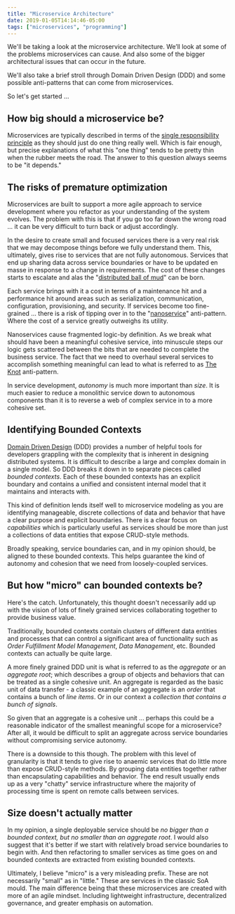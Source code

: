 ```yaml
---
title: "Microservice Architecture"
date: 2019-01-05T14:14:46-05:00
tags: ["microservices", "programming"]
---
```


We'll be taking a look at the microservice architecture. We’ll look at some of the problems microservices can cause. And also some of the bigger architectural issues that can occur in the future.

We'll also take a brief stroll through Domain Driven Design (DDD) and some possible anti-patterns that can come from microservices.

So let's get started ...

## How big should a microservice be?
Microservices are typically described in terms of the [single responsibility principle](https://en.wikipedia.org/wiki/Single-responsibility_principle) as they should just do one thing really well. Which is fair enough, but precise explanations of what this "one thing" tends to be pretty thin when the rubber meets the road. The answer to this question always seems to be "it depends."

## The risks of premature optimization
Microservices are built to support a more agile approach to service development where you refactor as your understanding of the system evolves. The problem with this is that if you go too far down the wrong road ... it can be very difficult to turn back or adjust accordingly.

In the desire to create small and focused services there is a very real risk that we may decompose things before we fully understand them. This, ultimately, gives rise to services that are not fully autonomous. Services that end up sharing data across service boundaries or have to be updated en masse in response to a change in requirements. The cost of these changes starts to escalate and alas the "[distributed ball of mud](http://www.codingthearchitecture.com/2014/07/06/distributed_big_balls_of_mud.html)" can be born.

Each service brings with it a cost in terms of a maintenance hit and a performance hit around areas such as serialization, communication, configuration, provisioning, and security. If services become too fine-grained ... there is a risk of tipping over in to the "[nanoservice](https://dzone.com/articles/soa-anti-pattern-nanoservices)" anti-pattern. Where the cost of a service greatly outweighs its utility.

Nanoservices cause fragmented logic-by definition. As we break what should have been a meaningful cohesive service, into minuscule steps our logic gets scattered between the bits that are needed to complete the business service. The fact that we need to overhaul several services to accomplish something meaningful can lead to what is referred to as [The Knot](https://dzone.com/articles/soa-anti-pattern-the-knot) anti-pattern.

In service development, *autonomy* is much more important than *size*. It is much easier to reduce a monolithic service down to autonomous components than it is to reverse a web of complex service in to a more cohesive set.

## Identifying Bounded Contexts
[Domain Driven Design](https://www.amazon.com/Domain-Driven-Design-Tackling-Complexity-Software/dp/0321125215) (DDD) provides a number of helpful tools for developers grappling with the complexity that is inherent in designing distributed systems. It is difficult to describe a large and complex domain in a single model. So DDD breaks it down in to separate pieces called *bounded contexts*. Each of these bounded contexts has an explicit boundary and contains a unified and consistent internal model that it maintains and interacts with.

This kind of definition lends itself well to microservice modeling as you are identifying manageable, discrete collections of data and behavior that have a clear purpose and explicit boundaries. There is a clear focus on *capabilities* which is particularly useful as services should be more than just a collections of data entities that expose CRUD-style methods.

Broadly speaking, service boundaries can, and in my opinion should, be aligned to these bounded contexts. This helps guarantee the kind of autonomy and cohesion that we need from loosely-coupled services.

## But how "micro" can bounded contexts be?
Here's the catch. Unfortunately, this thought doesn't necessarily add up with the vision of lots of finely grained services collaborating together to provide business value. 

Traditionally, bounded contexts contain clusters of different data entities and processes that can control a significant area of functionality such as *Order Fulfillment* *Model Management*, *Data Management*, etc. Bounded contexts can actually be quite large.

A more finely grained DDD unit is what is referred to as the *aggregate* or an *aggregate root*; which describes a group of objects and behaviors that can be treated as a single cohesive unit. An aggregate is regarded as the basic unit of data transfer - a classic example of an aggregate is an *order* that contains a bunch of *line items*. Or in our context a *collection that contains a bunch of signals*.

So given that an aggregate is a cohesive unit ... perhaps this could be a reasonable indicator of the smallest meaningful scope for a microservice? After all, it would be difficult to split an aggregate across service boundaries without compromising service autonomy.

There is a downside to this though. The problem with this level of granularity is that it tends to give rise to anaemic services that do little more than expose CRUD-style methods. By grouping data entities together rather than encapsulating capabilities and behavior. The end result usually ends up as a very "chatty" service infrastructure where the majority of processing time is spent on remote calls between services.

## Size doesn't actually matter
In my opinion, a single deployable service should be *no bigger than a bounded context, but no smaller than an aggregate root*. I would also suggest that it's better if we start with relatively broad service boundaries to begin with. And then refactoring to smaller services as time goes on and bounded contexts are extracted from existing bounded contexts.

Ultimately, I believe "micro" is a very misleading prefix. These are not necessarily "small" as in "little." These are services in the classic SoA mould. The main difference being that these microservices are created with more of an agile mindset. Including lightweight infrastructure, decentralized governance, and greater emphasis on automation.